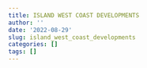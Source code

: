 ```yaml
---
title: ISLAND WEST COAST DEVELOPMENTS
author: ''
date: '2022-08-29'
slug: island_west_coast_developments
categories: []
tags: []
---
```

